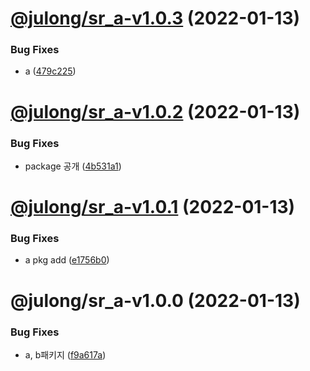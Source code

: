 # [@julong/sr_a-v1.0.3](https://github.com/jl917/sr_lerna_npm_sample/compare/@julong/sr_a-v1.0.2...@julong/sr_a-v1.0.3) (2022-01-13)


### Bug Fixes

* a ([479c225](https://github.com/jl917/sr_lerna_npm_sample/commit/479c225c7a117b5e8d510465d0d77268f09abc7b))

# [@julong/sr_a-v1.0.2](https://github.com/jl917/sr_lerna_npm_sample/compare/@julong/sr_a-v1.0.1...@julong/sr_a-v1.0.2) (2022-01-13)


### Bug Fixes

* package 공개 ([4b531a1](https://github.com/jl917/sr_lerna_npm_sample/commit/4b531a1e0c467354d89efbcaf12ffe3c2f0ec49b))

# [@julong/sr_a-v1.0.1](https://github.com/jl917/sr_lerna_npm_sample/compare/@julong/sr_a-v1.0.0...@julong/sr_a-v1.0.1) (2022-01-13)


### Bug Fixes

* a pkg add ([e1756b0](https://github.com/jl917/sr_lerna_npm_sample/commit/e1756b09bb34bbbd701dde1680b8519c7f73bcb0))

# @julong/sr_a-v1.0.0 (2022-01-13)


### Bug Fixes

* a, b패키지 ([f9a617a](https://github.com/jl917/sr_lerna_npm_sample/commit/f9a617aceb61e6fd66928b6a1e3707d9d81713b8))

